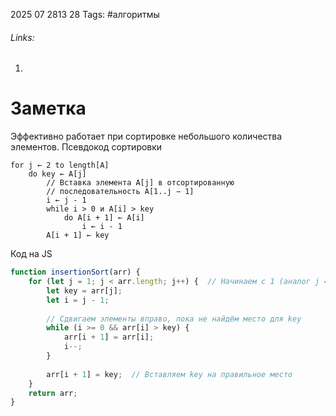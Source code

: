 2025 07 2813 28
Tags: #алгоритмы 
###### Links: 
1) 
# Заметка
Эффективно работает при сортировке небольшого количества элементов.
Псевдокод сортировки
```
for j ← 2 to length[A]
	do key ← A[j]
		// Вставка элемента A[j] в отсортированную
		// последовательность A[1..j − 1]
		i ← j - 1
		while i > 0 и A[i] > key
			do A[i + 1] ← A[i]
				i ← i - 1
		A[i + 1] ← key
```
Код на JS
```js
function insertionSort(arr) {
    for (let j = 1; j < arr.length; j++) {  // Начинаем с 1 (аналог j ← 2 в 1-индексации)
        let key = arr[j];
        let i = j - 1;
        
        // Сдвигаем элементы вправо, пока не найдём место для key
        while (i >= 0 && arr[i] > key) {
            arr[i + 1] = arr[i];
            i--;
        }
        
        arr[i + 1] = key;  // Вставляем key на правильное место
    }
    return arr;
}
```
